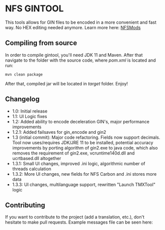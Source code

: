 # NFS GINTOOL

This tools allows for GIN files to be encoded in a more convenient and fast way. No HEX editing needed anymore. Learn more here: [NFSMods](https://nfsmods.xyz/mod/3499)

## Compiling from source

In order to compile gintool, you'll need JDK 11 and Maven. After that navigate to the folder with the source code, where _pom.xml_ is located and run:
```
mvn clean package
```
After that, compiled jar will be located in _target_ folder. Enjoy!

## Changelog

- 1.0: Initial release
- 1.1: UI Logic fixes
- 1.2: Added ability to encode deceleration GIN's, major performance improvements
- 1.2.1: Added failsaves for gin_encode and gin2
- 1.3 (initial commit): Major code refactoring. Fields now support decimals. Tool now uses/requires JDK/JRE 11 to be installed, potential accuracy improvements by porting algorithm of gin2.exe to java code, which also removes the requirement of gin2.exe, vcruntime140d.dll and ucrtbased.dll altogether
- 1.3.1: Small UI changes, improved .ini logic, algorithmic number of threads calculation
- 1.3.2: More UI changes, new fields for NFS Carbon and .ini stores more data
- 1.3.3: UI changes, multilanguage support, rewritten "Launch TMXTool" logic

## Contributing
If you want to contribute to the project (add a translation, etc.), don't hesitate to make pull requests. Example messages file can be seen here: